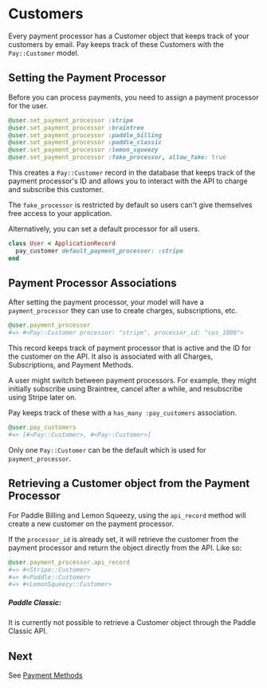 # Customers

Every payment processor has a Customer object that keeps track of your customers by email. Pay keeps track of these Customers with the `Pay::Customer` model.

## Setting the Payment Processor

Before you can process payments, you need to assign a payment processor for the user.

```ruby
@user.set_payment_processor :stripe
@user.set_payment_processor :braintree
@user.set_payment_processor :paddle_billing
@user.set_payment_processor :paddle_classic
@user.set_payment_processor :lemon_squeezy
@user.set_payment_processor :fake_processor, allow_fake: true
```

This creates a `Pay::Customer` record in the database that keeps track of the payment processor's ID and allows you to interact with the API to charge and subscribe this customer.

The `fake_processor` is restricted by default so users can't give themselves free access to your application.

Alternatively, you can set a default processor for all users.

```ruby
class User < ApplicationRecord
  pay_customer default_payment_processor: :stripe
end
```

## Payment Processor Associations

After setting the payment processor, your model will have a `payment_processor` they can use to create charges, subscriptions, etc.

```ruby
@user.payment_processor
#=> #<Pay::Customer processor: "stripe", processor_id: "cus_1000">
```

This record keeps track of payment processor that is active and the ID for the customer on the API. It also is associated with all Charges, Subscriptions, and Payment Methods.

A user might switch between payment processors. For example, they might initially subscribe using Braintree, cancel after a while, and resubscribe using Stripe later on.

Pay keeps track of these with a `has_many :pay_customers` association.

```ruby
@user.pay_customers
#=> [#<Pay::Customer>, #<Pay::Customer>]
```

Only one `Pay::Customer` can be the default which is used for `payment_processor`.

## Retrieving a Customer object from the Payment Processor

For Paddle Billing and Lemon Squeezy, using the `api_record` method will create a new customer on the payment processor.

If the `processor_id` is already set, it will retrieve the customer from the payment processor and return the object
directly from the API. Like so:

```ruby
@user.payment_processor.api_record
#=> #<Stripe::Customer>
#=> #<Paddle::Customer>
#=> #<LemonSqueezy::Customer>
```

##### Paddle Classic:

It is currently not possible to retrieve a Customer object through the Paddle Classic API.

## Next

See [Payment Methods](4_payment_methods.md)
